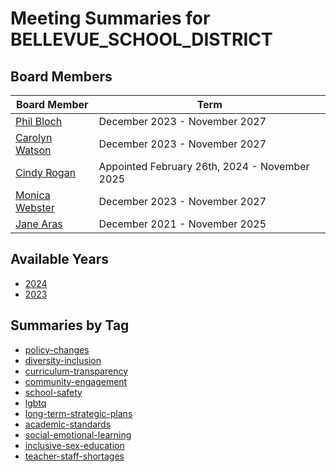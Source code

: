 # Meeting Summaries for BELLEVUE_SCHOOL_DISTRICT

## Board Members

| Board Member       | Term           |
|--------------------|----------------|
| [Phil Bloch](board_member_108.md) | December 2023 - November 2027 |
| [Carolyn Watson](board_member_109.md) | December 2023 - November 2027 |
| [Cindy Rogan](board_member_110.md) | Appointed February 26th, 2024 - November 2025 |
| [Monica Webster](board_member_111.md) | December 2023 - November 2027 |
| [Jane Aras](board_member_112.md) | December 2021 - November 2025 |

## Available Years
- [2024](school_board_22_year_2024.md)
- [2023](school_board_22_year_2023.md)

## Summaries by Tag
- [policy-changes](school_board_22_tag_policy-changes.md)
- [diversity-inclusion](school_board_22_tag_diversity-inclusion.md)
- [curriculum-transparency](school_board_22_tag_curriculum-transparency.md)
- [community-engagement](school_board_22_tag_community-engagement.md)
- [school-safety](school_board_22_tag_school-safety.md)
- [lgbtq](school_board_22_tag_lgbtq.md)
- [long-term-strategic-plans](school_board_22_tag_long-term-strategic-plans.md)
- [academic-standards](school_board_22_tag_academic-standards.md)
- [social-emotional-learning](school_board_22_tag_social-emotional-learning.md)
- [inclusive-sex-education](school_board_22_tag_inclusive-sex-education.md)
- [teacher-staff-shortages](school_board_22_tag_teacher-staff-shortages.md)
